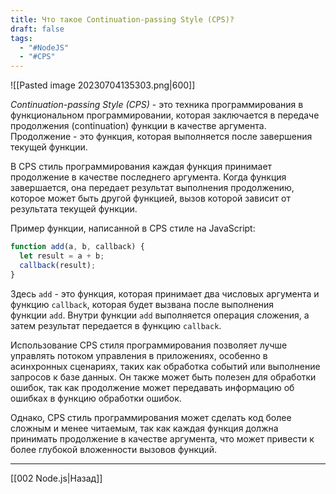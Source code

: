 ```yaml
---
title: Что такое Continuation-passing Style (CPS)?
draft: false
tags:
  - "#NodeJS"
  - "#CPS"
---
```

![[Pasted image 20230704135303.png|600]]

_Continuation-passing Style (CPS)_ - это техника программирования в функциональном программировании, которая заключается в передаче продолжения (continuation) функции в качестве аргумента. Продолжение - это функция, которая выполняется после завершения текущей функции.

В CPS стиль программирования каждая функция принимает продолжение в качестве последнего аргумента. Когда функция завершается, она передает результат выполнения продолжению, которое может быть другой функцией, вызов которой зависит от результата текущей функции.

Пример функции, написанной в CPS стиле на JavaScript:

```node.js
function add(a, b, callback) {
  let result = a + b;
  callback(result);
}
```

Здесь `add` - это функция, которая принимает два числовых аргумента и функцию `callback`, которая будет вызвана после выполнения функции `add`. Внутри функции `add` выполняется операция сложения, а затем результат передается в функцию `callback`.

Использование CPS стиля программирования позволяет лучше управлять потоком управления в приложениях, особенно в асинхронных сценариях, таких как обработка событий или выполнение запросов к базе данных. Он также может быть полезен для обработки ошибок, так как продолжение может передавать информацию об ошибках в функцию обработки ошибок.

Однако, CPS стиль программирования может сделать код более сложным и менее читаемым, так как каждая функция должна принимать продолжение в качестве аргумента, что может привести к более глубокой вложенности вызовов функций.


---

[[002 Node.js|Назад]]